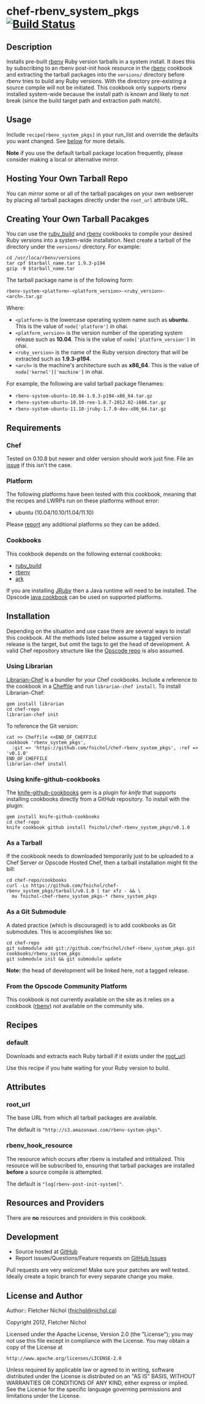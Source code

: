# <a name="title"></a> chef-rbenv_system_pkgs [![Build Status](https://secure.travis-ci.org/fnichol/chef-rbenv_system_pkgs.png?branch=master)](http://travis-ci.org/fnichol/chef-rbenv_system_pkgs)

## <a name="description"></a> Description

Installs pre-built [rbenv][rbenv_site] Ruby version tarballs in a system
install. It does this by subscribing to an rbenv post-init hook resource in
the [rbenv][rbenv_cb] cookbook and extracting the tarball packages into the
`versions/` directory before rbenv tries to build any Ruby versions. With
the directory pre-existing a source compile will not be initiated. This
cookbook only supports rbenv installed system-wide because the install path
is known and likely to not break (since the build target path and extraction
path match).

## <a name="usage"></a> Usage

Include `recipe[rbenv_system_pkgs]` in your run\_list and override the defaults
you want changed. See [below](#attributes) for more details.

**Note** if you use the default tarball package location frequently, please
consider making a local or alternative mirror.

## <a name="usage-hosting-tarballs"></a> Hosting Your Own Tarball Repo

You can mirror some or all of the tarball pacakges on your own webserver by
placing all tarball packages directly under the `root_url` attribute URL.

## <a name="usage-creating-tarballs"></a> Creating Your Own Tarball Pacakges

You can use the [ruby_build][ruby_build_cb] and [rbenv][rbenv_cb] cookbooks
to compile your desired Ruby versions into a system-wide installation. Next
create a tarball of the directory under the `versions/` directory. For example:

    cd /usr/loca/rbenv/versions
    tar cpf $tarball_name.tar 1.9.3-p194
    gzip -9 $tarball_name.tar

The tarball package name is of the following form:

    rbenv-system-<platform>-<platform_version>-<ruby_version>-<arch>.tar.gz

Where:

* `<platform>` is the lowercase operating system name such as **ubuntu**. This
  is the value of `node['platform']` in ohai.
* `<platform_version>` is the version number of the operating system release
  such as **10.04**. This is the value of `node['platform_version']` in ohai.
* `<ruby_version>` is the name of the Ruby version directory that will be
  extracted such as **1.9.3-p194**.
* `<arch>` is the machine's architecture such as **x86_64**. This is the value
  of `node['kernel']['machine']` in ohai.

For example, the following are valid tarball package filenames:

* `rbenv-system-ubuntu-10.04-1.9.3-p194-x86_64.tar.gz`
* `rbenv-system-ubuntu-10.10-ree-1.8.7-2012.02-i686.tar.gz`
* `rbenv-system-ubuntu-11.10-jruby-1.7.0-dev-x86_64.tar.gz`

## <a name="requirements"></a> Requirements

### <a name="requirements-chef"></a> Chef

Tested on 0.10.8 but newer and older version should work just
fine. File an [issue][issues] if this isn't the case.

### <a name="requirements-platform"></a> Platform

The following platforms have been tested with this cookbook, meaning that
the recipes and LWRPs run on these platforms without error:

* ubuntu (10.04/10.10/11.04/11.10)

Please [report][issues] any additional platforms so they can be added.

### <a name="requirements-cookbooks"></a> Cookbooks

This cookbook depends on the following external cookbooks:

* [ruby_build][ruby_build_cb]
* [rbenv][rbenv_cb]
* [ark][ark_cb]

If you are installing [JRuby][jruby] then a Java runtime will need to be
installed. The Opscode [java cookbook][java_cb] can be used on supported
platforms.

## <a name="installation"></a> Installation

Depending on the situation and use case there are several ways to install
this cookbook. All the methods listed below assume a tagged version release
is the target, but omit the tags to get the head of development. A valid
Chef repository structure like the [Opscode repo][chef_repo] is also assumed.

### <a name="installation-librarian"></a> Using Librarian

[Librarian-Chef][librarian] is a bundler for your Chef cookbooks.
Include a reference to the cookbook in a [Cheffile][cheffile] and run
`librarian-chef install`. To install Librarian-Chef:

    gem install librarian
    cd chef-repo
    librarian-chef init

To reference the Git version:

    cat >> Cheffile <<END_OF_CHEFFILE
    cookbook 'rbenv_system_pkgs',
      :git => 'https://github.com/fnichol/chef-rbenv_system_pkgs', :ref => 'v0.1.0'
    END_OF_CHEFFILE
    librarian-chef install

### <a name="installation-kgc"></a> Using knife-github-cookbooks

The [knife-github-cookbooks][kgc] gem is a plugin for *knife* that supports
installing cookbooks directly from a GitHub repository. To install with the
plugin:

    gem install knife-github-cookbooks
    cd chef-repo
    knife cookbook github install fnichol/chef-rbenv_system_pkgs/v0.1.0

### <a name="installation-tarball"></a> As a Tarball

If the cookbook needs to downloaded temporarily just to be uploaded to a Chef
Server or Opscode Hosted Chef, then a tarball installation might fit the bill:

    cd chef-repo/cookbooks
    curl -Ls https://github.com/fnichol/chef-rbenv_system_pkgs/tarball/v0.1.0 | tar xfz - && \
      mv fnichol-chef-rbenv_system_pkgs-* rbenv_system_pkgs

### <a name="installation-gitsubmodule"></a> As a Git Submodule

A dated practice (which is discouraged) is to add cookbooks as Git
submodules. This is accomplishes like so:

    cd chef-repo
    git submodule add git://github.com/fnichol/chef-rbenv_system_pkgs.git cookbooks/rbenv_system_pkgs
    git submodule init && git submodule update

**Note:** the head of development will be linked here, not a tagged release.

### <a name="installation-platform"></a> From the Opscode Community Platform

This cookbook is not currently available on the site as it relies on a
cookbook ([rbenv][rbenv_cb]) not available on the community site.

## <a name="recipes"></a> Recipes

### <a name="recipes-default"></a> default

Downloads and extracts each Ruby tarball if it exists under the
[root_url](#attributes-root-url).

Use this recipe if you hate waiting for your Ruby version to build.

## <a name="attributes"></a> Attributes

### <a name="attributes-root-url"></a> root_url

The base URL from which all tarball packages are available.

The default is `"http://s3.amazonaws.com/rbenv-system-pkgs"`.

### <a name="attributes-rbenv-hook-resource"></a> rbenv_hook_resource

The resource which occurs after rbenv is installed and intitialized. This
resource will be subscribed to, ensuring that tarball packages are installed
**before** a source compile is attempted.

The default is `"log[rbenv-post-init-system]"`.

## <a name="lwrps"></a> Resources and Providers

There are **no** resources and providers in this cookbook.

## <a name="development"></a> Development

* Source hosted at [GitHub][repo]
* Report issues/Questions/Feature requests on [GitHub Issues][issues]

Pull requests are very welcome! Make sure your patches are well tested.
Ideally create a topic branch for every separate change you make.

## <a name="license"></a> License and Author

Author:: Fletcher Nichol (<fnichol@nichol.ca>)

Copyright 2012, Fletcher Nichol

Licensed under the Apache License, Version 2.0 (the "License");
you may not use this file except in compliance with the License.
You may obtain a copy of the License at

    http://www.apache.org/licenses/LICENSE-2.0

Unless required by applicable law or agreed to in writing, software
distributed under the License is distributed on an "AS IS" BASIS,
WITHOUT WARRANTIES OR CONDITIONS OF ANY KIND, either express or implied.
See the License for the specific language governing permissions and
limitations under the License.

[ark_cb]:           http://community.opscode.com/cookbooks/ark
[chef_repo]:        https://github.com/opscode/chef-repo
[cheffile]:         https://github.com/applicationsonline/librarian/blob/master/lib/librarian/chef/templates/Cheffile
[java_cb]:          http://community.opscode.com/cookbooks/java
[gem_package_options]: http://wiki.opscode.com/display/chef/Resources#Resources-GemPackageOptions
[jruby]:            http://jruby.org/
[kgc]:              https://github.com/websterclay/knife-github-cookbooks#readme
[librarian]:        https://github.com/applicationsonline/librarian#readme
[rbenv_cb]:         http://fnichol.github.com/chef-rbenv
[rbenv_site]:       https://github.com/sstephenson/rbenv
[ruby_build_cb]:    http://fnichol.github.com/chef-ruby_build

[repo]:         https://github.com/fnichol/chef-rbenv_system_pkgs
[issues]:       https://github.com/fnichol/chef-rbenv_system_pkgs/issues
